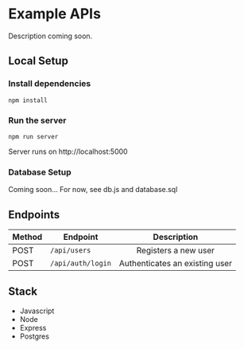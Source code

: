 # Example APIs
Description coming soon.

## Local Setup
 ### Install dependencies
 ```npm install```

### Run the server
```npm run server```

Server runs on http://localhost:5000

### Database Setup
Coming soon... 
For now, see db.js and database.sql

## Endpoints
| Method | Endpoint  | Description |
| ------------- | ------------- |:-------------:|
| POST | `/api/users`      | Registers a new user     |
| POST | `/api/auth/login`      | Authenticates an existing user    |


## Stack
- Javascript
- Node
- Express
- Postgres